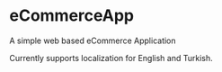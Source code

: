 # eCommerceApp
A simple web based eCommerce Application 

Currently supports localization for English and Turkish.

